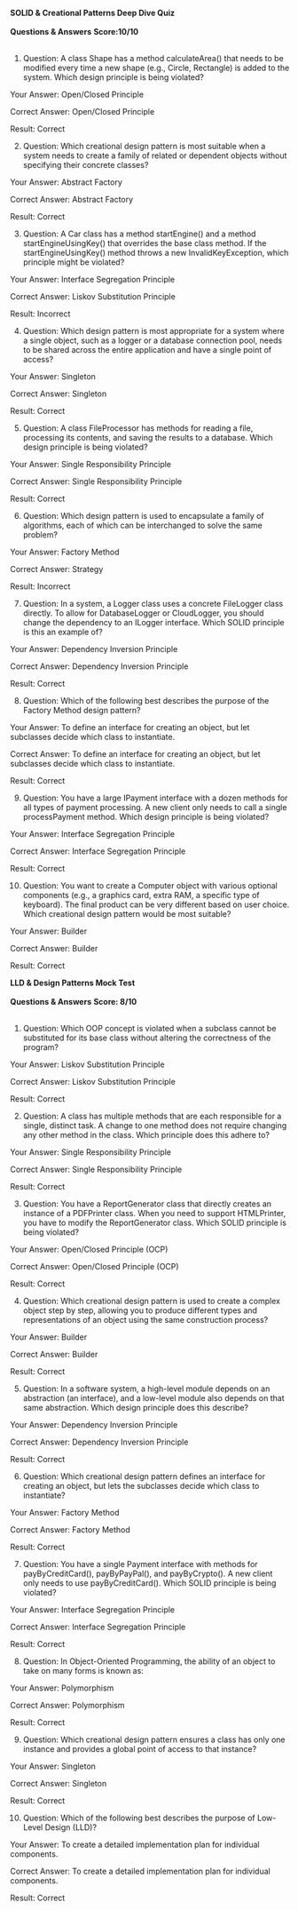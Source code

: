 **SOLID & Creational Patterns Deep Dive Quiz**<br><br>
**Questions & Answers**
**Score:10/10**<br><br>
1. Question: A class Shape has a method calculateArea() that needs to be modified every time a new shape (e.g., Circle, Rectangle) is added to the system. Which design principle is being violated?

Your Answer: Open/Closed Principle

Correct Answer: Open/Closed Principle

Result: Correct

2. Question: Which creational design pattern is most suitable when a system needs to create a family of related or dependent objects without specifying their concrete classes?

Your Answer: Abstract Factory

Correct Answer: Abstract Factory

Result: Correct

3. Question: A Car class has a method startEngine() and a method startEngineUsingKey() that overrides the base class method. If the startEngineUsingKey() method throws a new InvalidKeyException, which principle might be violated?

Your Answer: Interface Segregation Principle

Correct Answer: Liskov Substitution Principle

Result: Incorrect

4. Question: Which design pattern is most appropriate for a system where a single object, such as a logger or a database connection pool, needs to be shared across the entire application and have a single point of access?

Your Answer: Singleton

Correct Answer: Singleton

Result: Correct

5. Question: A class FileProcessor has methods for reading a file, processing its contents, and saving the results to a database. Which design principle is being violated?

Your Answer: Single Responsibility Principle

Correct Answer: Single Responsibility Principle

Result: Correct

6. Question: Which design pattern is used to encapsulate a family of algorithms, each of which can be interchanged to solve the same problem?

Your Answer: Factory Method

Correct Answer: Strategy

Result: Incorrect

7. Question: In a system, a Logger class uses a concrete FileLogger class directly. To allow for DatabaseLogger or CloudLogger, you should change the dependency to an ILogger interface. Which SOLID principle is this an example of?

Your Answer: Dependency Inversion Principle

Correct Answer: Dependency Inversion Principle

Result: Correct

8. Question: Which of the following best describes the purpose of the Factory Method design pattern?

Your Answer: To define an interface for creating an object, but let subclasses decide which class to instantiate.

Correct Answer: To define an interface for creating an object, but let subclasses decide which class to instantiate.

Result: Correct

9. Question: You have a large IPayment interface with a dozen methods for all types of payment processing. A new client only needs to call a single processPayment method. Which design principle is being violated?

Your Answer: Interface Segregation Principle

Correct Answer: Interface Segregation Principle

Result: Correct

10. Question: You want to create a Computer object with various optional components (e.g., a graphics card, extra RAM, a specific type of keyboard). The final product can be very different based on user choice. Which creational design pattern would be most suitable?

Your Answer: Builder

Correct Answer: Builder

Result: Correct

**LLD & Design Patterns Mock Test**<br><br>
**Questions & Answers**
**Score: 8/10**<br><br>
1. Question: Which OOP concept is violated when a subclass cannot be substituted for its base class without altering the correctness of the program?

Your Answer: Liskov Substitution Principle

Correct Answer: Liskov Substitution Principle

Result: Correct

2. Question: A class has multiple methods that are each responsible for a single, distinct task. A change to one method does not require changing any other method in the class. Which principle does this adhere to?

Your Answer: Single Responsibility Principle

Correct Answer: Single Responsibility Principle

Result: Correct

3. Question: You have a ReportGenerator class that directly creates an instance of a PDFPrinter class. When you need to support HTMLPrinter, you have to modify the ReportGenerator class. Which SOLID principle is being violated?

Your Answer: Open/Closed Principle (OCP)

Correct Answer: Open/Closed Principle (OCP)

Result: Correct

4. Question: Which creational design pattern is used to create a complex object step by step, allowing you to produce different types and representations of an object using the same construction process?

Your Answer: Builder

Correct Answer: Builder

Result: Correct

5. Question: In a software system, a high-level module depends on an abstraction (an interface), and a low-level module also depends on that same abstraction. Which design principle does this describe?

Your Answer: Dependency Inversion Principle

Correct Answer: Dependency Inversion Principle

Result: Correct

6. Question: Which creational design pattern defines an interface for creating an object, but lets the subclasses decide which class to instantiate?

Your Answer: Factory Method

Correct Answer: Factory Method

Result: Correct

7. Question: You have a single Payment interface with methods for payByCreditCard(), payByPayPal(), and payByCrypto(). A new client only needs to use payByCreditCard(). Which SOLID principle is being violated?

Your Answer: Interface Segregation Principle

Correct Answer: Interface Segregation Principle

Result: Correct

8. Question: In Object-Oriented Programming, the ability of an object to take on many forms is known as:

Your Answer: Polymorphism

Correct Answer: Polymorphism

Result: Correct

9. Question: Which creational design pattern ensures a class has only one instance and provides a global point of access to that instance?

Your Answer: Singleton

Correct Answer: Singleton

Result: Correct

10. Question: Which of the following best describes the purpose of Low-Level Design (LLD)?

Your Answer: To create a detailed implementation plan for individual components.

Correct Answer: To create a detailed implementation plan for individual components.

Result: Correct